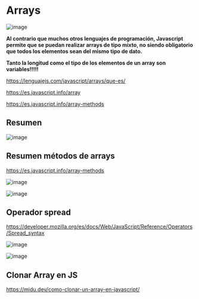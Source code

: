 # Arrays

![image](https://user-images.githubusercontent.com/91023374/227927193-6b445bee-3150-415d-9a3a-ed5c0ba36032.png)

**Al contrario que muchos otros lenguajes de programación, Javascript permite que se puedan realizar arrays de tipo mixto, no siendo obligatorio que todos los elementos sean del mismo tipo de dato.**

**Tanto la longitud como el tipo de los elementos de un array son variables!!!!!**

https://lenguajejs.com/javascript/arrays/que-es/

https://es.javascript.info/array

https://es.javascript.info/array-methods

## Resumen

![image](https://user-images.githubusercontent.com/91023374/227930956-15bf2afc-a471-414b-9ad7-9ed277c326f6.png)

## Resumen métodos de arrays

https://es.javascript.info/array-methods

![image](https://github.com/profeMelola/LM-09-2023-24/assets/91023374/0759f33a-adbd-470f-9627-7f6f96e24d64)

![image](https://github.com/profeMelola/LM-09-2023-24/assets/91023374/cdfaf7f8-33c5-4866-86bd-a739f4443530)


## Operador spread

https://developer.mozilla.org/es/docs/Web/JavaScript/Reference/Operators/Spread_syntax

![image](https://github.com/profeMelola/LM-09-2023-24/assets/91023374/9a58b0d6-b0ec-4ec7-ae53-35648aef4422)

![image](https://github.com/profeMelola/LM-09-2023-24/assets/91023374/8577dab0-dc18-4e3d-b149-9d7a4937760e)





## Clonar Array en JS

https://midu.dev/como-clonar-un-array-en-javascript/



